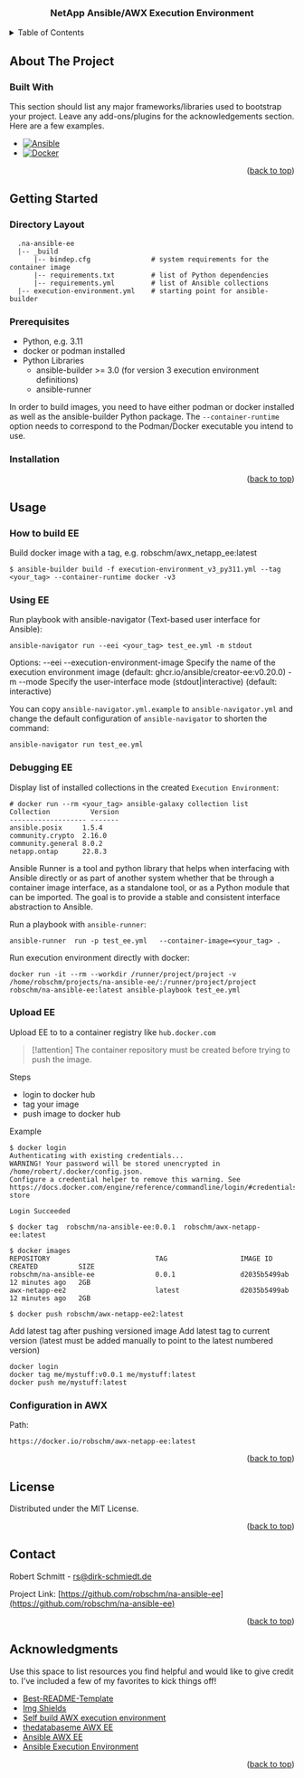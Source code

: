 <!-- Improved compatibility of back to top link: See: https://github.com/othneildrew/Best-README-Template/pull/73 -->
<a name="readme-top"></a>

<!-- PROJECT LOGO -->
<br />
<div align="center">
  <h3 align="center">NetApp Ansible/AWX Execution Environment</h3>
</div>



<!-- TABLE OF CONTENTS -->
<details>
  <summary>Table of Contents</summary>
  <ol>
    <li>
      <a href="#about-the-project">About The Project</a>
      <ul>
        <li><a href="#built-with">Built With</a></li>
      </ul>
    </li>
    <li>
      <a href="#getting-started">Getting Started</a>
      <ul>
        <li><a href="#prerequisites">Prerequisites</a></li>
        <li><a href="#installation">Installation</a></li>
      </ul>
    </li>
    <li><a href="#usage">Usage</a></li>
    <li><a href="#license">License</a></li>
    <li><a href="#contact">Contact</a></li>
    <li><a href="#acknowledgments">Acknowledgments</a></li>
  </ol>
</details>



<!-- ABOUT THE PROJECT -->
## About The Project



### Built With

This section should list any major frameworks/libraries used to bootstrap your project. Leave any add-ons/plugins for the acknowledgements section. Here are a few examples.

* [![Ansible][Ansible.com]][ansible-url]
* [![Docker][Docker.com]][docker-url]


<p style="text-align: right">(<a href="#readme-top">back to top</a>)</p>



<!-- GETTING STARTED -->
## Getting Started

### Directory Layout 

```
  .na-ansible-ee
  |-- _build                                  
      |-- bindep.cfg               # system requirements for the container image
      |-- requirements.txt         # list of Python dependencies
      |-- requirements.yml         # list of Ansible collections 
  |-- execution-environment.yml    # starting point for ansible-builder
  ```

### Prerequisites

* Python, e.g. 3.11
* docker or podman installed
* Python Libraries
  * ansible-builder >= 3.0 (for version 3 execution environment definitions)
  * ansible-runner

In order to build images, you need to have either podman or docker installed as well
as the ansible-builder Python package.
The `--container-runtime` option needs to correspond to the Podman/Docker executable
you intend to use.


### Installation

<p align="right">(<a href="#readme-top">back to top</a>)</p>

<!-- USAGE EXAMPLES -->
## Usage

### How to build EE

Build docker image with a tag, e.g. robschm/awx_netapp_ee:latest
```
$ ansible-builder build -f execution-environment_v3_py311.yml --tag <your_tag> --container-runtime docker -v3
```

### Using EE

Run playbook with ansible-navigator (Text-based user interface for Ansible):
```console
ansible-navigator run --eei <your_tag> test_ee.yml -m stdout
```
Options:
 --eei  --execution-environment-image  Specify the name of the execution environment image (default: ghcr.io/ansible/creator-ee:v0.20.0)
 -m     --mode                         Specify the user-interface mode (stdout|interactive) (default: interactive)

You can copy `ansible-navigator.yml.example` to `ansible-navigator.yml` and change
the default configuration of `ansible-navigator` to shorten the command:

```console
ansible-navigator run test_ee.yml
``` 


### Debugging EE
Display list of installed collections in the created `Execution Environment`:
```console
# docker run --rm <your_tag> ansible-galaxy collection list
Collection          Version
------------------- -------
ansible.posix     1.5.4  
community.crypto  2.16.0 
community.general 8.0.2  
netapp.ontap      22.8.3  
```

Ansible Runner is a tool and python library that helps when interfacing with Ansible directly
or as part of another system whether that be through a container image interface,
as a standalone tool, or as a Python module that can be imported.
The goal is to provide a stable and consistent interface abstraction to Ansible.

Run a playbook with ``ansible-runner``:
```console
ansible-runner  run -p test_ee.yml   --container-image=<your_tag> .    
```

Run execution environment directly with docker:
```console
docker run -it --rm --workdir /runner/project/project -v /home/robschm/projects/na-ansible-ee/:/runner/project/project robschm/na-ansible-ee:latest ansible-playbook test_ee.yml
```


### Upload EE
Upload EE to to a container registry like ``hub.docker.com``

> [!attention]
> The container repository must be created before trying to push the image.

Steps
- login to docker hub
- tag your image
- push image to docker hub

Example
```console
$ docker login
Authenticating with existing credentials...
WARNING! Your password will be stored unencrypted in /home/robert/.docker/config.json.
Configure a credential helper to remove this warning. See
https://docs.docker.com/engine/reference/commandline/login/#credentials-store

Login Succeeded

$ docker tag  robschm/na-ansible-ee:0.0.1  robschm/awx-netapp-ee:latest

$ docker images
REPOSITORY                          TAG                  IMAGE ID       CREATED          SIZE
robschm/na-ansible-ee               0.0.1                d2035b5499ab   12 minutes ago   2GB
awx-netapp-ee2                      latest               d2035b5499ab   12 minutes ago   2GB

$ docker push robschm/awx-netapp-ee2:latest
```

Add latest tag after pushing versioned image
Add latest tag to current version (latest must be added manually to point to the latest numbered version)
```console
docker login
docker tag me/mystuff:v0.0.1 me/mystuff:latest
docker push me/mystuff:latest
```

### Configuration in AWX
Path:
```
https://docker.io/robschm/awx-netapp-ee:latest
```



<p style="text-align: right">(<a href="#readme-top">back to top</a>)</p>




<!-- LICENSE -->
## License

Distributed under the MIT License.

<p style="text-align: right">(<a href="#readme-top">back to top</a>)</p>



<!-- CONTACT -->
## Contact

Robert Schmitt - rs@dirk-schmiedt.de

Project Link: [https://github.com/robschm/na-ansible-ee](https://github.com/robschm/na-ansible-ee)

<p style="text-align: right">(<a href="#readme-top">back to top</a>)</p>



<!-- ACKNOWLEDGMENTS -->
## Acknowledgments

Use this space to list resources you find helpful and would like to give credit to. I've included a few of my favorites to kick things off!

* [Best-README-Template](https://github.com/othneildrew/Best-README-Template)
* [Img Shields](https://shields.io)
* [Self build AWX execution environment](https://thedatabaseme.de/2022/09/09/self-build-awx-execution-environment/)
* [thedatabaseme AWX EE](https://github.com/thedatabaseme/awx-ee)
* [Ansible AWX EE](https://github.com/ansible/awx-ee/)
* [Ansible Execution Environment](https://www.sdnit.se/en/post/ansible-execution-environment)

<p style="text-align: right">(<a href="#readme-top">back to top</a>)</p>


<!-- MARKDOWN LINKS & IMAGES -->
<!-- https://www.markdownguide.org/basic-syntax/#reference-style-links -->
[Ansible.com]: https://img.shields.io/badge/ansible-%231A1918.svg?style=for-the-badge&logo=ansible&logoColor=white
[Ansible-url]: https://ansible.com
[Docker.com]: https://img.shields.io/badge/Docker-2496ED?style=for-the-badge&logo=Docker&logoColor=white
[Docker-url]: https://docker.com 
